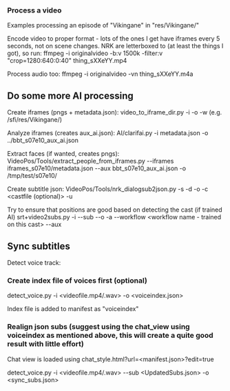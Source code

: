 ### Process a video

Examples processing an episode of "Vikingane" in "res/Vikingane/"

Encode video to proper format - lots of the ones I get have iframes every 5 seconds, not on scene changes. NRK are letterboxed to (at least the things I got), so run:
ffmpeg -i originalvideo -b:v 1500k -filter:v "crop=1280:640:0:40" thing_sXXeYY.mp4

Process audio too:
ffmpeg -i originalvideo -vn thing_sXXeYY.m4a

## Do some more AI processing
Create iframes (pngs + metadata.json):
video_to_iframe_dir.py -i <videofile> -o <destinationdir> -w <webroot> (e.g. /sfi/res/Vikingane/)

Analyze iframes (creates aux_ai.json):
AI/clarifai.py -i metadata.json -o ../bbt_s07e10_aux_ai.json

Extract faces (if wanted, creates pngs):
VideoPos/Tools/extract_people_from_iframes.py --iframes iframes_s07e10/metadata.json --aux bbt_s07e10_aux_ai.json -o /tmp/test/s07e10/

Create subtitle json:
VideoPos/Tools/nrk_dialogsub2json.py -s <srtfile> -d <transcript> -o <dest sub.json> -c <castfile (optional)> -u <weburl for cast files>

Try to ensure that positions are good based on detecting the cast (if trained AI)
srt+video2subs.py -i <videofile> --sub <subjson> --o <updatedsubfile> -a <updated aux.json> --workflow <workflow name - trained on this cast> --aux <inputauxfile>


## Sync subtitles

Detect voice track:

### Create index file of voices first (optional)
detect_voice.py -i <videofile.mp4/.wav> -o <voiceindex.json>

Index file is added to manifest as "voiceindex"

### Realign json subs (suggest using the chat_view using voiceindex as mentioned above, this will create a quite good result with little effort)

Chat view is loaded using chat_style.html?url=<manifest.json>?edit=true

detect_voice.py -i <videofile.mp4/.wav> --sub <UpdatedSubs.json> -o <sync_subs.json> 

